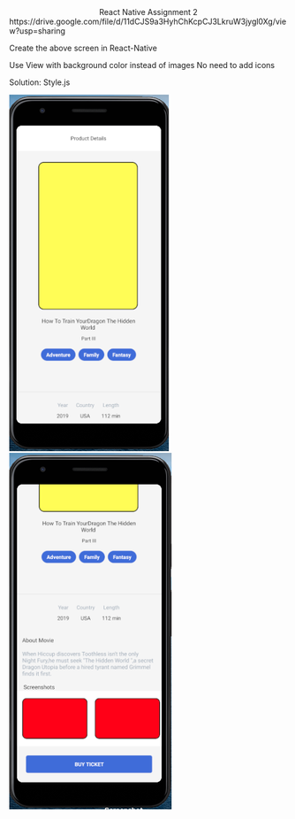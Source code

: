 <div align="center"> React Native Assignment 2</div>
<div>
https://drive.google.com/file/d/11dCJS9a3HyhChKcpCJ3LkruW3jygl0Xg/view?usp=sharing

Create the above screen in React-Native

Use View with background color instead of images
No need to add icons

Solution: Style.js
</div>

![styling1](./Screenshots/styling1.png)
![styling2](./Screenshots/styling2.png)